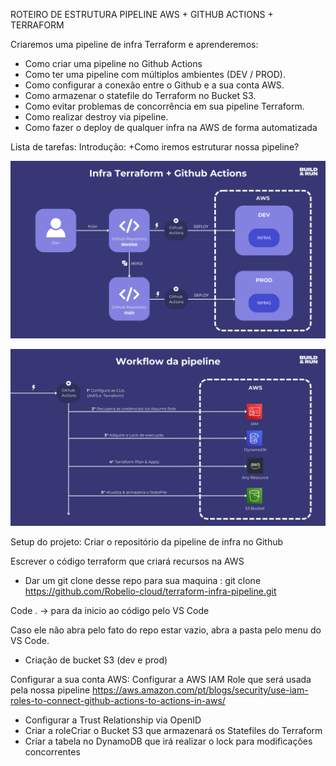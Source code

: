 ROTEIRO DE ESTRUTURA PIPELINE AWS + GITHUB ACTIONS + TERRAFORM

Criaremos uma pipeline de infra Terraform e aprenderemos:
- Como criar uma pipeline no Github Actions
- Como ter uma pipeline com múltiplos ambientes (DEV / PROD).
- Como configurar a conexão entre o Github e a sua conta AWS.
- Como armazenar o statefile do Terraform no Bucket S3.
- Como evitar problemas de concorrência em sua pipeline Terraform.
- Como realizar destroy via pipeline.
- Como fazer o deploy de qualquer infra na AWS de forma automatizada

Lista de tarefas:
Introdução:
+Como iremos estruturar nossa pipeline?
 
![Fluxo](/images/fluxo.png)

![Fluxo-detail](/images/fluxo-detail.png)
 

Setup do projeto:
Criar o repositório da pipeline de infra no Github
 
Escrever o código terraform que criará recursos na AWS

- Dar um git clone desse repo para sua maquina :
  git clone https://github.com/Robelio-cloud/terraform-infra-pipeline.git

 

Code . -> para da inicio ao código pelo VS Code
 
Caso ele não abra pelo fato do repo estar vazio, abra a pasta pelo menu do VS Code.

- Criação de bucket S3 (dev e prod)

Configurar a sua conta AWS:
Configurar a AWS IAM Role que será usada pela nossa pipeline
https://aws.amazon.com/pt/blogs/security/use-iam-roles-to-connect-github-actions-to-actions-in-aws/
 
 

- Configurar a Trust Relationship via OpenID
- Criar a roleCriar o Bucket S3 que armazenará os Statefiles do Terraform
- Criar a tabela no DynamoDB que irá realizar o lock para modificações concorrentes



